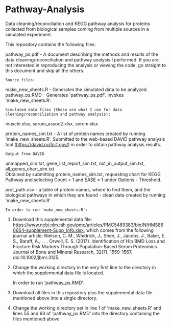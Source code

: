 # Pathway-Analysis
Data cleaning/reconciliation and KEGG pathway analysis for proteins collected from biological samples coming from multiple sources in a simulated experiment.

This repository contains the following files:

pathway_ps.pdf - A document describing the methods and results of the data cleaning/reconciliation and pathway analysis I performed. If you are not interested in reproducing the analysis or viewing the code, go straight to this document and skip all the others.

	Source files:
make_new_sheets.R - Generates the simulated data to be analyzed.  
pathway_ps.RMD - Generates 'pathway_ps.pdf'. Invokes 'make_new_sheets.R'.

	Simulated data files (these are what I use for data cleaning/reconciliation and pathway analysis):
muscle.xlsx, serum_assoc2.xlsx, serum.xlsx

protein_names_sim.txt - A list of protein names created by running 'make_new_sheets.R'. Submitted to the web-based DAVID pathway analysis tool (https://david.ncifcrf.gov/) in order to obtain pathway analysis results.

	Output from DAVID
unmapped_sim.txt, gene_list_report_sim.txt, not_in_output_sim.txt, all_genes_chart_sim.txt  
Obtained by submitting protein_names_sim.txt, requesting chart for KEGG Pathway and selecting Count = 1 and EASE = 1 under Options - Threshold.

prot_path.csv - a table of protein names, where to find them, and the biological pathways in which they are found - clean data created by running 'make_new_sheets.R'


	In order to run 'make_new_sheets.R':
1) Download this supplemental data file: https://www.ncbi.nlm.nih.gov/pmc/articles/PMC5489383/bin/NIHMS860664-supplement-Supp_info.xlsx,
which comes from  the following journal article: Nielson, C. M., Wiedrick, J., Shen, J., Jacobs, J., Baker, E. S., Baraff, A., . . . Orwoll, E. S. (2017). Identification of Hip BMD Loss and Fracture Risk Markers Through Population-Based Serum Proteomics. Journal of Bone and Mineral Research, 32(7), 1559-1567. doi:10.1002/jbmr.3125. 
2) Change the working directory in the very first line to the directory in which the supplemental data file is located.

	In order to run 'pathway_ps.RMD':
1) Download all files in this repository plus the supplemental data file mentioned above into a single directory. 
2) Change the working directory set in line 1 of 'make_new_sheets.R' and lines 55 and 63 of 'pathway_ps.RMD' into the directory containing the files mentioned above

